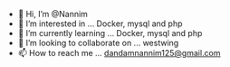 - 👋 Hi, I’m @Nannim
- 👀 I’m interested in ... Docker, mysql and php
- 🌱 I’m currently learning ... Docker, mysql and php
- 💞️ I’m looking to collaborate on ... westwing
- 📫 How to reach me ... dandamnannim125@gmail.com

<!---
Nannim/Nannim is a ✨ special ✨ repository because itcaptures where i currently am as a developer in the fewest possible words, stay posted for changes!.
--->
